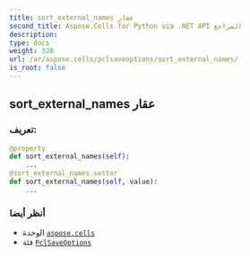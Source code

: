 ```yaml
---
title: sort_external_names عقار
second_title: Aspose.Cells for Python via .NET API المراجع
description:
type: docs
weight: 320
url: /ar/aspose.cells/pclsaveoptions/sort_external_names/
is_root: false
---
```

##  sort_external_names عقار
###  تعريف:
```python
@property
def sort_external_names(self):
    ...
@sort_external_names.setter
def sort_external_names(self, value):
    ...
```

###  أنظر أيضا
* الوحدة [`aspose.cells`](../../)
* فئة [`PclSaveOptions`](/cells/python-net/ar/aspose.cells/pclsaveoptions)
